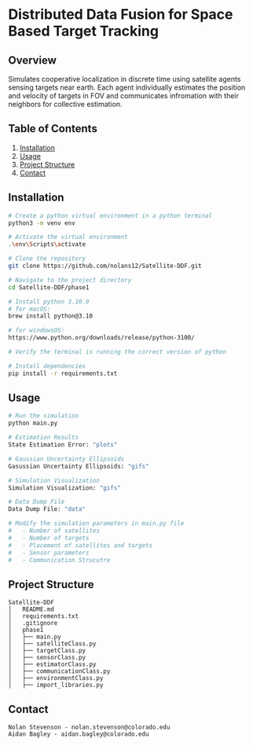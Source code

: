 # Distributed Data Fusion for Space Based Target Tracking 

## Overview
Simulates cooperative localization in discrete time using satellite agents sensing targets near earth. Each
agent individually estimates the position and velocity of targets in FOV and communicates infromation with 
their neighbors for collective estimation. 

## Table of Contents
1. [Installation](#installation)
2. [Usage](#usage)
3. [Project Structure](#project-structure)
4. [Contact](#contact)

## Installation
```bash
# Create a python virtual environment in a python terminal
python3 -m venv env

# Activate the virtual environment
.\env\Scripts\activate

# Clone the repository
git clone https://github.com/nolans12/Satellite-DDF.git

# Navigate to the project directory
cd Satellite-DDF/phase1

# Install python 3.10.0
# for macOS:
brew install python@3.10

# for windowsOS:
https://www.python.org/downloads/release/python-3100/

# Verify the terminal is running the correct version of python

# Install dependencies
pip install -r requirements.txt
```

## Usage
```bash
# Run the simulation
python main.py

# Estimation Results
State Estimation Error: "plots"

# Gaussian Uncertainty Ellipsoids
Gasussian Uncertainty Ellipsoids: "gifs"

# Simulation Visualization
Simulation Visualization: "gifs"

# Data Dump File
Data Dump File: "data"

# Modify the simulation parameters in main.py file
#   - Number of satellites
#   - Number of targets
#   - Placement of satellites and targets
#   - Sensor parameters
#   - Communication Strucutre
```
## Project Structure
```
Satellite-DDF
│   README.md
│   requirements.txt
│   .gitignore
│   phase1
│   ├── main.py
│   ├── satelliteClass.py
│   ├── targetClass.py
│   ├── sensorClass.py
│   ├── estimatorClass.py
│   ├── communicationClass.py
│   ├── environmentClass.py
│   ├── import_libraries.py

```

## Contact
```
Nolan Stevenson - nolan.stevenson@colorado.edu
Aidan Bagley - aidan.bagley@colorado.edu
```
